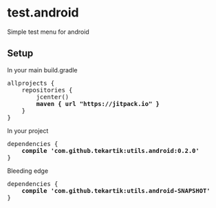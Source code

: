 # test.android

Simple test menu for android

## Setup

In your main build.gradle

<pre>
allprojects {
    repositories {
        jcenter()
        <b>maven { url "https://jitpack.io" }</b>
    }
}
</pre>

In your project

<pre>
dependencies {
    <b>compile 'com.github.tekartik:utils.android:0.2.0'</b>
}
</pre>

Bleeding edge

<pre>
dependencies {
    <b>compile 'com.github.tekartik:utils.android-SNAPSHOT'</b>
}
</pre>
